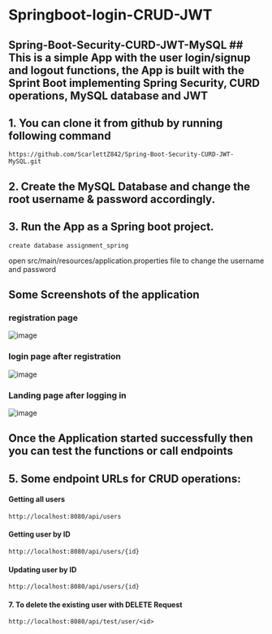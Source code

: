 # Springboot-login-CRUD-JWT
## Spring-Boot-Security-CURD-JWT-MySQL ## This is a simple App with the user login/signup and logout functions, the App is built with the Sprint Boot implementing Spring Security, CURD operations, MySQL database and JWT

## 1. You can clone it from github by running following command
```
https://github.com/ScarlettZ842/Spring-Boot-Security-CURD-JWT-MySQL.git
```
## 2. Create the MySQL Database and change the root username & password accordingly.
## 3. Run the App as a Spring boot project.
```
create database assignment_spring
```
open src/main/resources/application.properties file to change the username and password
## Some Screenshots of the application 
### registration page
![image](https://github.com/hsam-2021/Springboot-login-CRUD-JWT/assets/94940146/7824d4ed-0f5f-4463-b4f3-7d4807e453b7)
### login page after registration
![image](https://github.com/hsam-2021/Springboot-login-CRUD-JWT/assets/94940146/732163c7-48a5-4e45-a285-933e535be613)
### Landing page after logging in
![image](https://github.com/hsam-2021/Springboot-login-CRUD-JWT/assets/94940146/71e5c9ce-604a-4f78-bda5-4ec89fa4f85d)

## Once the Application started successfully then you can test the functions or call endpoints
## 5. Some endpoint URLs for CRUD operations:

#### Getting all users
```
http://localhost:8080/api/users
```
#### Getting user by ID
```
http://localhost:8080/api/users/{id}
```
#### Updating user by ID
```
http://localhost:8080/api/users/{id}
```
#### 7. To delete the existing user with DELETE Request
```
http://localhost:8080/api/test/user/<id>
```
